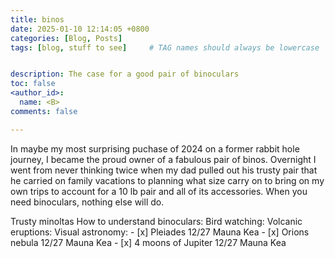 ```yaml
---
title: binos
date: 2025-01-10 12:14:05 +0800
categories: [Blog, Posts]
tags: [blog, stuff to see]     # TAG names should always be lowercase


description: The case for a good pair of binoculars
toc: false 
<author_id>:
  name: <B>
comments: false

---
```


In maybe my most surprising puchase of 2024 on a former rabbit hole journey, I became the proud owner of a fabulous pair of binos. Overnight I went from never thinking twice when my dad pulled out his trusty pair that he carried on family vacations to planning what size carry on to bring on my own trips to account for a 10 lb pair and all of its accessories. When you need binoculars, nothing else will do.

Trusty minoltas
How to understand binoculars:
Bird watching:
Volcanic eruptions:
Visual astronomy: - [x] Pleiades 12/27 Mauna Kea - [x] Orions nebula 12/27 Mauna Kea - [x] 4 moons of Jupiter 12/27 Mauna Kea


